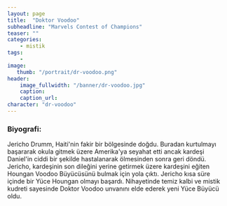 ```yaml
---
layout: page
title:  "Doktor Voodoo"
subheadline: "Marvels Contest of Champions"
teaser: ""
categories:
    - mistik
tags:
    -
image:
   thumb: "/portrait/dr-voodoo.png"
header:
    image_fullwidth: "/banner/dr-voodoo.jpg"
    caption: 
    caption_url:    
character: "dr-voodoo"
---
```


### Biyografi:

Jericho Drumm, Haiti'nin fakir bir bölgesinde doğdu. Buradan kurtulmayı başararak okula gitmek üzere Amerika'ya seyahat etti ancak kardeşi Daniel'in ciddi bir şekilde hastalanarak ölmesinden sonra geri döndü. Jericho, kardeşinin son dileğini yerine getirmek üzere kardeşini eğiten Houngan Voodoo Büyücüsünü bulmak için yola çıktı. Jericho kısa süre içinde bir Yüce Houngan olmayı başardı. Nihayetinde temiz kalbi ve mistik kudreti sayesinde Doktor Voodoo unvanını elde ederek yeni Yüce Büyücü oldu.
